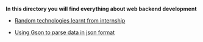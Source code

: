 **In this directory you will find everything about web backend development**

* [Random technologies learnt from internship](demo.md)

* [Using Gson to parse data in json format](gson.md)
